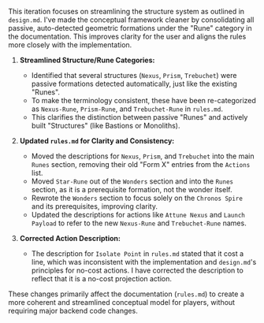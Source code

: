 This iteration focuses on streamlining the structure system as outlined in `design.md`. I've made the conceptual framework cleaner by consolidating all passive, auto-detected geometric formations under the "Rune" category in the documentation. This improves clarity for the user and aligns the rules more closely with the implementation.

1.  **Streamlined Structure/Rune Categories:**
    *   Identified that several structures (`Nexus`, `Prism`, `Trebuchet`) were passive formations detected automatically, just like the existing "Runes".
    *   To make the terminology consistent, these have been re-categorized as `Nexus-Rune`, `Prism-Rune`, and `Trebuchet-Rune` in `rules.md`.
    *   This clarifies the distinction between passive "Runes" and actively built "Structures" (like Bastions or Monoliths).

2.  **Updated `rules.md` for Clarity and Consistency:**
    *   Moved the descriptions for `Nexus`, `Prism`, and `Trebuchet` into the main `Runes` section, removing their old "Form X" entries from the `Actions` list.
    *   Moved `Star-Rune` out of the `Wonders` section and into the `Runes` section, as it is a prerequisite formation, not the wonder itself.
    *   Rewrote the `Wonders` section to focus solely on the `Chronos Spire` and its prerequisites, improving clarity.
    *   Updated the descriptions for actions like `Attune Nexus` and `Launch Payload` to refer to the new `Nexus-Rune` and `Trebuchet-Rune` names.

3.  **Corrected Action Description:**
    *   The description for `Isolate Point` in `rules.md` stated that it cost a line, which was inconsistent with the implementation and `design.md`'s principles for no-cost actions. I have corrected the description to reflect that it is a no-cost projection action.

These changes primarily affect the documentation (`rules.md`) to create a more coherent and streamlined conceptual model for players, without requiring major backend code changes.